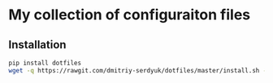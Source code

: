 My collection of configuraiton files
====================================

Installation
------------

```bash
pip install dotfiles
wget -q https://rawgit.com/dmitriy-serdyuk/dotfiles/master/install.sh -O - | bash
```
